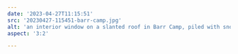 ```yaml
---
date: '2023-04-27T11:15:51'
src: '20230427-115451-barr-camp.jpg'
alt: 'an interior window on a slanted roof in Barr Camp, piled with snow, dark room'
aspect: '3:2'

---
```

